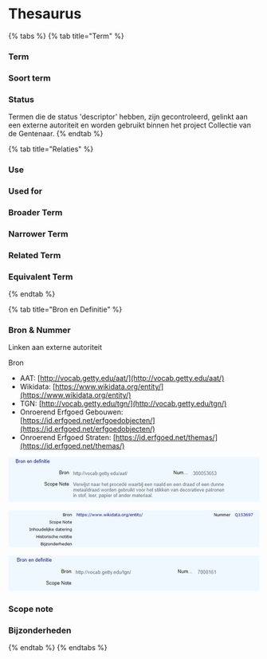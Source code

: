 # Thesaurus

{% tabs %}
{% tab title="Term" %}
### Term

### Soort term

### Status

Termen die de status 'descriptor' hebben, zijn gecontroleerd, gelinkt aan een externe autoriteit en worden gebruikt binnen het project Collectie van de Gentenaar. 
{% endtab %}

{% tab title="Relaties" %}
### Use

### Used for

### Broader Term

### Narrower Term

### Related Term

### Equivalent Term
{% endtab %}

{% tab title="Bron en Definitie" %}
### Bron & Nummer

Linken aan externe autoriteit 

Bron

* AAT: [http://vocab.getty.edu/aat/](http://vocab.getty.edu/aat/)
* Wikidata: [https://www.wikidata.org/entity/](https://www.wikidata.org/entity/)
* TGN: [http://vocab.getty.edu/tgn/](http://vocab.getty.edu/tgn/)
* Onroerend Erfgoed Gebouwen: [https://id.erfgoed.net/erfgoedobjecten/](https://id.erfgoed.net/erfgoedobjecten/)
* Onroerend Erfgoed Straten: [https://id.erfgoed.net/themas/](https://id.erfgoed.net/themas/)

![](../../.gitbook/assets/image%20%284%29%20%281%29.png)

![](../../.gitbook/assets/wiki-entity.png)

![](../../.gitbook/assets/image%20%286%29.png)

### Scope note

### Bijzonderheden
{% endtab %}
{% endtabs %}

### 

### 

